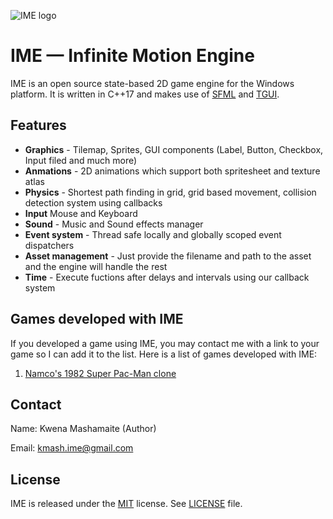 ![IME logo](IME-Logo.png)

# IME — Infinite Motion Engine

IME is an open source state-based 2D game engine for the Windows platform. It is 
written in C++17 and makes use of [SFML](https://github.com/SFML/SFML) and [TGUI](https://github.com/texus/TGUI).

## Features
 
* **Graphics** - Tilemap, Sprites, GUI components (Label, Button, Checkbox, Input filed and much more)
* **Anmations** - 2D animations which support both spritesheet and texture atlas
* **Physics** - Shortest path finding in grid, grid based movement, collision detection system using callbacks
* **Input** Mouse and Keyboard
* **Sound** - Music and Sound effects manager
* **Event system** - Thread safe locally and globally scoped event dispatchers
* **Asset management** - Just provide the filename and path to the asset and the engine will handle the rest
* **Time** - Execute fuctions after delays and intervals using our callback system

## Games developed with IME

If you developed a game using IME, you may contact me with a link to your game so I can
add it to the list. Here is a list of games developed with IME:

1. [Namco's 1982 Super Pac-Man clone](https://github.com/KwenaMashamaite/SuperPacMan)

## Contact

Name: Kwena Mashamaite (Author)

Email: kmash.ime@gmail.com
 
## License

IME is released under the [MIT](https://opensource.org/licenses/MIT) license. See [LICENSE](LICENSE) file.